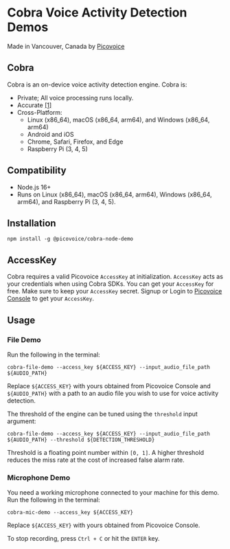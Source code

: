 # Cobra Voice Activity Detection Demos

Made in Vancouver, Canada by [Picovoice](https://picovoice.ai)

## Cobra

Cobra is an on-device voice activity detection engine. Cobra is:

- Private; All voice processing runs locally.
- Accurate [[1]](https://picovoice.ai/docs/benchmark/vad/#results)
- Cross-Platform:
    - Linux (x86_64), macOS (x86_64, arm64), and Windows (x86_64, arm64)
    - Android and iOS
    - Chrome, Safari, Firefox, and Edge
    - Raspberry Pi (3, 4, 5)

## Compatibility

- Node.js 16+
- Runs on Linux (x86_64), macOS (x86_64, arm64), Windows (x86_64, arm64), and Raspberry Pi (3, 4, 5).

## Installation

```console
npm install -g @picovoice/cobra-node-demo
```

## AccessKey

Cobra requires a valid Picovoice `AccessKey` at initialization. `AccessKey` acts as your credentials when using Cobra SDKs.
You can get your `AccessKey` for free. Make sure to keep your `AccessKey` secret.
Signup or Login to [Picovoice Console](https://console.picovoice.ai/) to get your `AccessKey`.

## Usage

### File Demo

Run the following in the terminal:

```console
cobra-file-demo --access_key ${ACCESS_KEY} --input_audio_file_path ${AUDIO_PATH}
```

Replace `${ACCESS_KEY}` with yours obtained from Picovoice Console and `${AUDIO_PATH}` with a path to an audio file you
wish to use for voice activity detection.

The threshold of the engine can be tuned using the `threshold` input argument:

```console
cobra-file-demo --access_key ${ACCESS_KEY} --input_audio_file_path ${AUDIO_PATH} --threshold ${DETECTION_THRESHOLD}
```

Threshold is a floating point number within `[0, 1]`. A higher threshold reduces the miss rate at the cost of increased false alarm rate.

### Microphone Demo

You need a working microphone connected to your machine for this demo. Run the following in the terminal:

```console
cobra-mic-demo --access_key ${ACCESS_KEY}
```

Replace `${ACCESS_KEY}` with yours obtained from Picovoice Console.

To stop recording, press `Ctrl + C` or hit the `ENTER` key.
